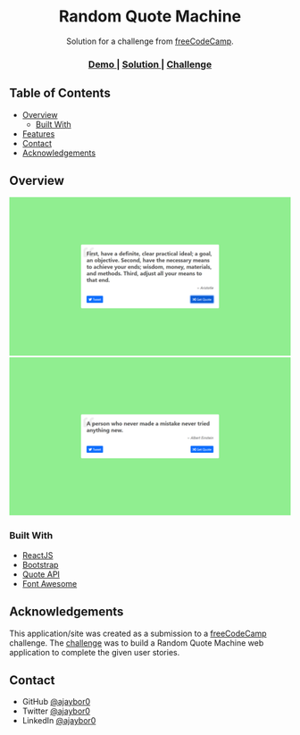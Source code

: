 <!-- Please update value in the {}  -->

<h1 align="center">Random Quote Machine</h1>

<div align="center">
   Solution for a challenge from  <a href="https://www.freecodecamp.org/" target="_blank">freeCodeCamp</a>.
</div>

<div align="center">
  <h3>
    <a href="">
      Demo
    </a>
    <span> | </span>
    <a href="https://codepen.io/ajayboro7277/full/XWgxXgN">
      Solution
    </a>
    <span> | </span>
    <a href="https://www.freecodecamp.org/learn/front-end-development-libraries/front-end-development-libraries-projects/build-a-random-quote-machine">
      Challenge
    </a>
  </h3>
</div>

<!-- TABLE OF CONTENTS -->

## Table of Contents

- [Overview](#overview)
  - [Built With](#built-with)
- [Features](#features)
- [Contact](#contact)
- [Acknowledgements](#acknowledgements)

<!-- OVERVIEW -->

## Overview

<img src="assets/screenshot-1.png" alt="Random Quote App Screenshot">
<img src="assets/screenshot-2.png" alt="Random Quote App Screenshot">

### Built With

<!-- This section should list any major frameworks that you built your project using. Here are a few examples.-->

- [ReactJS](https://reactjs.org/)
- [Bootstrap](https://getbootstrap.com/)
- [Quote API](https://gist.githubusercontent.com/camperbot/5a022b72e96c4c9585c32bf6a75f62d9/raw/e3c6895ce42069f0ee7e991229064f167fe8ccdc/quotes.json")
- [Font Awesome](https://fontawesome.com/)

## Acknowledgements

This application/site was created as a submission to a [freeCodeCamp](https://www.freecodecamp.org/learn/front-end-development-libraries/) challenge. The [challenge](https://www.freecodecamp.org/learn/front-end-development-libraries/front-end-development-libraries-projects/build-a-random-quote-machine) was to build a Random Quote Machine web application to complete the given user stories.

## Contact

- GitHub [@ajaybor0](https://github.com/ajaybor0)
- Twitter [@ajaybor0](https://twitter.com/ajaybor0)
- LinkedIn [@ajaybor0](https://www.linkedin.com/in/ajaybor0/)
